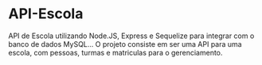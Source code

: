 # API-Escola
 API de Escola utilizando Node.JS, Express e Sequelize para integrar com o banco de dados MySQL... O projeto consiste em ser uma API para uma escola, com pessoas, turmas e matriculas para o gerenciamento.
